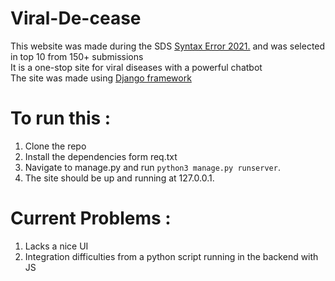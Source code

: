 # Viral-De-cease           

This website was made during the SDS [Syntax Error 2021.](https://hackathon.sdslabs.co/) and was selected in top 10 from 150+ submissions     
It is a one-stop site for viral diseases with a powerful chatbot    
The site was made using [Django framework](https://docs.djangoproject.com/en/3.1/)    

# To run this :     
  1. Clone the repo    
  2. Install the dependencies form req.txt     
  3. Navigate to manage.py and run `python3 manage.py runserver`.    
  4. The site should be up and running at 127.0.0.1.    
    
# Current Problems :    
  1. Lacks a nice UI     
  2. Integration difficulties from a python script running in the backend with JS    
